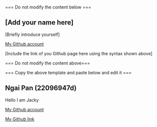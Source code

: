 === Do not modify the content below ===

## [Add your name here]
[Briefly introduce yourself]

[My Github account](http://www.github.com/put-your-github-username-here/)

[Include the link of you Github page here using the syntax shown above]

=== Do not modify the content above===

=== Copy the above template and paste below and edit it ===
## Ngai Pan (22096947d)
Hello I am Jacky 

[My Github account](http://www.github.com/jackyngaipan01)

[My Github link](https://jackyngaipan01.github.io/New_Project/)
